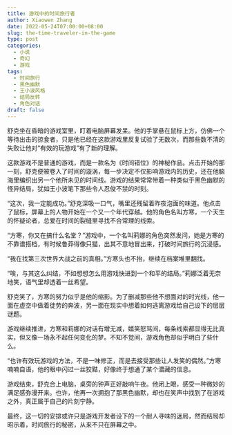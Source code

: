 ```yaml
---
title: 游戏中的时间旅行者
author: Xiaowen Zhang
date: 2022-05-24T07:00:00+08:00
slug: the-time-traveler-in-the-game
type: post
categories:
  - 小说
  - 奇幻
  - 游戏
tags:
  - 时间旅行
  - 黑色幽默
  - 王小波风格
  - 结局反转
  - 角色对话
draft: false
---
```


舒克坐在昏暗的游戏室里，盯着电脑屏幕发呆。他的手掌悬在鼠标上方，仿佛一个等待出击的掠食者，只是他已经在这款游戏里反复试验了无数次，而那些数不清的失败让他对“有效的玩游戏”有了新的理解。

这款游戏不是普通的游戏，而是一款名为《时间错位》的神秘作品。点击开始的那一刻，舒克便被卷入了时间的漩涡，每一步决定不仅影响游戏内的历史，还在他脑海里编织出另一个他所未见的时间线。游戏的结果常常带着一种类似于黑色幽默的怪异结局，犹如王小波笔下那些令人忍俊不禁的时刻。

“这次，我一定能成功。”舒克深吸一口气，嘴里还残留着昨夜泡面的味道。他点击了鼠标，屏幕上的人物开始在一个又一个年代穿越。他的角色名叫方寒，一个天生的怀疑论者，总爱在时间的裂缝里寻找不合常理的线索。

“方寒，你又在搞什么名堂？”游戏中，一个名叫莉娜的角色突然发问，她是方寒的不靠谱搭档，有时候鲁莽得像只猫，出其不意地冒出来，打破时间旅行的沉浸感。

“我在找第三次世界大战之前的真相。”方寒头也不抬，继续在档案堆里翻找。

“唉，与其这么纠结，不如想想怎么用游戏快进到一个和平的结局。”莉娜泛着无奈地笑，语气里却透着一丝希望。

舒克笑了，方寒的努力似乎是他的缩影。为了删减那些他不想面对的时光线，他一面在虚空中做着徒劳的奔波，另一面在现实中想着如何逃离游戏给自己设下的层层谜题。

游戏继续推进，方寒和莉娜的对话有增无减，嬉笑怒骂间，每条线索都显得无比真实，但又像一场永不起任何变化的梦。不知不觉间，游戏角色却似乎明白了些什么。

“也许有效玩游戏的方法，不是一味修正，而是去接受那些让人发笑的偶然。”方寒喃喃自语，他的眼中闪过一丝狡黠，好像终于想通了某个潜藏的信息。

游戏结束，舒克合上电脑，桌旁的钟声正好敲响午夜。他闭上眼，感受一种微妙的满足感弥漫开来。也许，他再一次拥抱了那黑色幽默，却也在笑声中找到了在游戏之外，真正属于自己的片刻宁静。

最终，这一切的安排或许只是游戏开发者设下的一个耐人寻味的迷局，然而结局却昭示着，时间旅行的秘密，从来不只在屏幕之中。